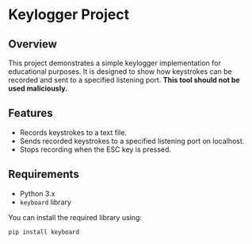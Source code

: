 # Keylogger Project

## Overview
This project demonstrates a simple keylogger implementation for educational purposes. It is designed to show how keystrokes can be recorded and sent to a specified listening port. **This tool should not be used maliciously.**

## Features
- Records keystrokes to a text file.
- Sends recorded keystrokes to a specified listening port on localhost.
- Stops recording when the ESC key is pressed.

## Requirements
- Python 3.x
- `keyboard` library

You can install the required library using:
```bash
pip install keyboard
